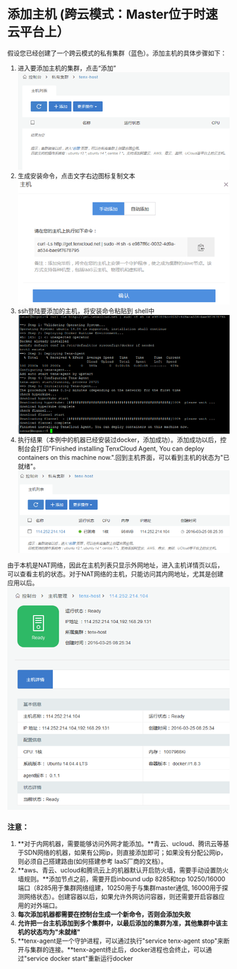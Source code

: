 # 添加主机 (跨云模式：Master位于时速云平台上）
假设您已经创建了一个跨云模式的私有集群（蓝色）。添加主机的具体步骤如下：

1. 进入要添加主机的集群，点击“添加”
![host1](/doc/v1/images/host/add-host-0-tenx-host.png)
2. 生成安装命令，点击文字右边图标复制文本
![host1](/doc/v1/images/host/add-host-1-tenx-host.png)
3. ssh登陆要添加的主机，将安装命令粘贴到 shell中
![host1](/doc/v1/images/host/add-host-2-tenx-host.png)
4. 执行结果（本例中的机器已经安装过docker，添加成功）。添加成功以后，控制台会打印"Finished installing TenxCloud Agent, You can deploy containers on this machine now.".回到主机界面，可以看到主机的状态为"已就绪"。
![host1](/doc/v1/images/host/add-host-3-tenx-host.png)

由于本机是NAT网络，因此在主机列表只显示外网地址，进入主机详情页以后，可以查看主机的状态。对于NAT网络的主机，只能访问其内网地址，尤其是创建应用以后。
![host1](/doc/v1/images/host/add-host-4-tenx-host.png)
### 注意：
  1. **对于内网机器，需要能够访问外网才能添加。**青云、ucloud、腾讯云等基于SDN网络的机器，如果有公网ip，则直接添加即可；如果没有分配公网ip，则必须自己搭建路由(如何搭建参考 IaaS厂商的文档）。
  2. **aws、青云、ucloud和腾讯云上的机器默认开启防火墙，需要手动设置防火墙规则。**添加节点之前，需要开启inbound udp 8285和tcp 10250/16000端口（8285用于集群网络组建，10250用于与集群master通信, 16000用于探测网络状态）。创建容器以后，如果允许外网访问容器，则还需要开启容器应用的对外端口。
  3. **每次添加机器都需要在控制台生成一个新命令，否则会添加失败**
  4. **允许把一台主机添加到多个集群中，以最后添加的集群为准，其他集群中该主机的状态均为"未就绪"**
  5. **tenx-agent是一个守护进程，可以通过执行"service tenx-agent stop"来断开与集群的连接。**tenx-agent终止后，docker进程也会终止，可以通过"service docker start"重新运行docker